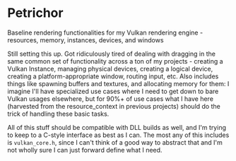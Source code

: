 # Petrichor

Baseline rendering functionalities for my Vulkan rendering engine - resources, memory, instances, devices, and windows

Still setting this up. Got ridiculously tired of dealing with dragging in the same common set of functionality across a ton of my projects - creating a Vulkan Instance, managing physical devices, creating a logical device, creating a platform-appropriate window, routing input, etc. Also includes things like spawning buffers and textures, and allocating memory for them: I imagine I'll have specialized use cases where I need to get down to bare Vulkan usages elsewhere, but for 90%+ of use cases what I have here (harvested from the resource_context in previous projects) should do the trick of handling these basic tasks. 

All of this stuff should be compatible with DLL builds as well, and I'm trying to keep to a C-style interface as best as I can. The most any of this includes is `vulkan_core.h`, since I can't think of a good way to abstract that and I'm not wholly sure I can just forward define what I need.
